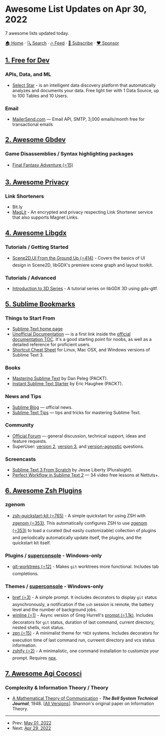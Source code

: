 # Awesome List Updates on Apr 30, 2022

7 awesome lists updated today.

[🏠 Home](/README.md) · [🔍 Search](https://www.trackawesomelist.com/search/) · [🔥 Feed](https://www.trackawesomelist.com/rss.xml) · [📮 Subscribe](https://trackawesomelist.us17.list-manage.com/subscribe?u=d2f0117aa829c83a63ec63c2f&id=36a103854c) · [❤️  Sponsor](https://github.com/sponsors/theowenyoung)



## [1. Free for Dev](/content/ripienaar/free-for-dev/README.md)

### APIs, Data, and ML

*   [Select Star](https://www.selectstar.com/) - is an intelligent data discovery platform that automatically analyzes and documents your data. Free light tier with 1 Data Source, up to 100 Tables and 10 Users.

### Email

*   [MailerSend.com](https://www.mailersend.com) — Email API, SMTP, 3,000 emails/month free for transactional emails

## [2. Awesome Gbdev](/content/gbdev/awesome-gbdev/README.md)

### Game Disassemblies / Syntax highlighting packages

*   [Final Fantasy Adventure (⭐15)](https://github.com/daid/FFA-disassembly)

## [3. Awesome Privacy](/content/pluja/awesome-privacy/README.md)

### Link Shorteners

*   Bit.ly
*   [MagLit](https://maglit.me) - An encrypted and privacy respecting Link Shortener service that also supports Magnet Links.

## [4. Awesome Libgdx](/content/rafaskb/awesome-libgdx/README.md)

### Tutorials / Getting Started

*   [Scene2D.UI From the Ground Up (⭐414)](https://github.com/raeleus/skin-composer/wiki/From-the-Ground-Up:-Scene2D.UI-Tutorials) - Covers the basics of UI design in Scene2D, libGDX's premiere scene graph and layout toolkit.

### Tutorials / Advanced

*   [Introduction to 3D Series](https://www.youtube.com/playlist?list=PLjUR2MkQ0cuHZ70Ps8F9WMyoyKHKAbYvQ) - A tutorial series on libGDX 3D using gdx-gltf.

## [5. Sublime Bookmarks](/content/dreikanter/sublime-bookmarks/README.md)

### Things to Start From

*   [Sublime Text home page](https://www.sublimetext.com/)
*   [Unofficial Documentation](https://docs.sublimetext.io/) — is a first link inside the [official documentation TOC](https://www.sublimetext.com/docs/). It's a good starting point for noobs, as well as a detailed reference for proficient users.
*   [Shortcut Cheat Sheet](https://sweetme.at/2013/08/08/sublime-text-keyboard-shortcuts/) for Linux, Mac OSX, and Windows versions of Sublime Text 3.

### Books

*   [Mastering Sublime Text](https://www.packtpub.com/application-development/mastering-sublime-text) by Dan Peleg (PACKT).
*   [Instant Sublime Text Starter](https://www.packtpub.com/product/instant-sublime-text-starter/9781849693929) by Eric Haughee (PACKT).

### News and Tips

*   [Sublime Blog](https://www.sublimetext.com/blog/) — official news.
*   [Sublime Text Tips](https://sublimetexttips.com) — tips and tricks for mastering Sublime Text.

### Community

*   [Official Forum](https://forum.sublimetext.com/) — general discussion, technical support, ideas and feature requests.
*   SuperUser: [version 2](https://superuser.com/questions/tagged/sublime-text-2), [version 3](https://superuser.com/questions/tagged/sublime-text-3), and [version-agnostic](https://superuser.com/questions/tagged/sublime-text) questions.

### Screencasts

*   [Sublime Text 3 From Scratch](https://www.pluralsight.com/courses/sublime-text-3-from-scratch) by  Jesse Liberty (Pluralsight).
*   [Perfect Workflow in Sublime Text 2](https://code.tutsplus.com/courses/perfect-workflow-in-sublime-text-2) — 34 video free lessons at Nettuts+.

## [6. Awesome Zsh Plugins](/content/unixorn/awesome-zsh-plugins/README.md)

### zgenom

*   [zsh-quickstart-kit (⭐765)](https://github.com/unixorn/zsh-quickstart-kit) - A simple quickstart for using ZSH with [zgenom (⭐353)](https://github.com/jandamm/zgenom). This automatically configures ZSH to use [zgenom (⭐353)](https://github.com/jandamm/zgenom) to load a curated (but easily customizable) collection of plugins and periodically automatically update itself, the plugins, and the quickstart kit itself.

### Plugins / [superconsole](https://github.com/alexchmykhalo/superconsole) - Windows-only

*   [git-worktrees (⭐12)](https://github.com/egyptianbman/zsh-git-worktrees) - Makes `git` worktrees more functional. Includes tab completions.

### Themes / [superconsole](https://github.com/alexchmykhalo/superconsole) - Windows-only

*   [bref (⭐3)](https://github.com/mpostaire/bref-zsh-prompt) - A simple prompt. It includes decorators to display `git` status asynchronously, a notification if the `ssh` session is remote, the battery level and the number of background jobs.
*   [winline (⭐1)](https://github.com/khuei/winline) - Async version of Greg Hurrell's [prompt (⭐1.1k)](https://github.com/wincent/wincent/blob/master/aspects/dotfiles/files/.zshrc). Includes decorators for `git` status, duration of last command, current directory, nested shells, root status.
*   [zen (⭐15)](https://github.com/cybardev/zen.zsh) - A minimalist theme for `*NIX` systems. Includes decorators for execution time of last command run, curreent directory and vcs status information.
*   [zshify (⭐2)](https://github.com/nrjdalal/zshify) - A minimalistic, one command installation to customize your prompt. Requires [npx](https://docs.npmjs.com/getting-started/installing-npm-packages-locally).

## [7. Awesome Agi Cocosci](/content/YuzheSHI/awesome-agi-cocosci/README.md)

### Complexity & Information Theory / Theory

*   [A Mathematical Theory of Communication](http://www.cs.yale.edu/homes/yry/readings/general/shannon1948.pdf) - ***The Bell System Technical Journal***, 1948. \[[All Versions](https://scholar.google.com/scholar?cluster=8313213127749369813)]. Shannon's original paper on Information Theory.

---

- Prev: [May 01, 2022](/content/2022/05/01/README.md)
- Next: [Apr 29, 2022](/content/2022/04/29/README.md)